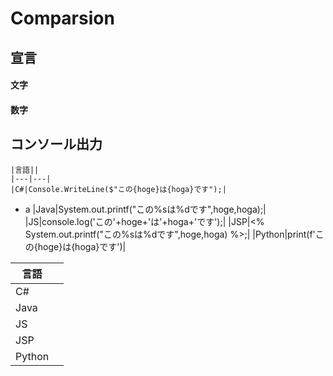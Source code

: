 # Comparsion
## 宣言
#### 文字
#### 数字
## コンソール出力

	|言語||
	|---|---|
	|C#|Console.WriteLine($"この{hoge}は{hoga}です");|

- a
	|Java|System.out.printf("この%sは%dです",hoge,hoga);|
	|JS|console.log('この'+hoge+'は'+hoga+'です');|
	|JSP|<% System.out.printf("この%sは%dです",hoge,hoga) %>;|
	|Python|print(f'この{hoge}は{hoga}です')|

|言語||
|---|---|
|C#||
|Java||
|JS||
|JSP||
|Python||